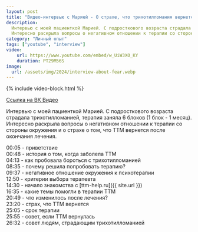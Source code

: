 ```yaml
---
layout: post
title: "Видео-интервью с Марией - О страхе, что трихотилломания вернется"
description: 
  Интервью с моей пациенткой Марией. С подросткового возраста страдала трихотилломанией, терапия заняла 6 блоков (1 блок - 1 месяц).
  Интересно раскрыла вопросы о негативном отношении к терапии со стороны окружения и о страхе о том, что трихотилломания вернется после окончания лечения.
category: "Личный опыт"
tags: ["youtube", "interview"]
video:
    url: https://www.youtube.com/embed/w_UiW3XO_KY
    duration: PT29M56S
image:
  url: /assets/img/2024/interview-about-fear.webp
---
```


{% include video-block.html %}

<a href="https://vkvideo.ru/video-211245681_456239023" rel="nofollow">Ссылка на ВК Видео</a>

Интервью с моей пациенткой Марией. С подросткового возраста страдала трихотилломанией, терапия заняла 6 блоков (1 блок - 1 месяц).   
Интересно раскрыла вопросы о негативном отношении к терапии со стороны окружения и о страхе о том, что ТТМ вернется после окончания лечения.

00:05 - приветствие  
00:48 - история о том, когда заболела ТТМ  
04:13 - как пробовала бороться с трихотилломанией  
08:35 - почему решила попробовать терапию?  
09:37 - негативное отношение окружения к психотерапии  
12:50 - критерии выбора терапевта  
14:30 - начало знакомства с [ttm-help.ru]({{ site.url }})  
16:35 - какие темы помогли в терапии ТТМ  
20:49 - что изменилось после лечения?  
23:20 - страх, что ТТМ вернется  
25:05 - срок терапии  
25:55 - совет, если ТТМ вернулась  
26:32 - совет людям, страдающим трихотилломанией  





